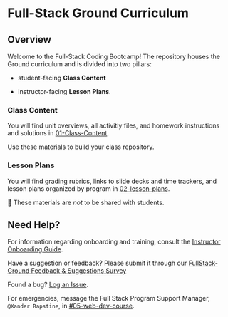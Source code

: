 # Full-Stack Ground Curriculum


## Overview

Welcome to the Full-Stack Coding Bootcamp! The repository houses the Ground curriculum and is divided into two pillars:

* student-facing **Class Content**

* instructor-facing **Lesson Plans**. 


### Class Content

You will find unit overviews, all activitiy files, and homework instructions and solutions in [01-Class-Content](01-Class-Content).

Use these materials to build your class repository.


### Lesson Plans

You will find grading rubrics, links to slide decks and time trackers, and lesson plans organized by program in [02-lesson-plans](02-lesson-plans). 

📝 These materials are _not_ to be shared with students. 


## Need Help?

For information regarding onboarding and training, consult the [Instructor Onboarding Guide](https://coding-bootcamp-instructor-onboarding-prework.readthedocs-hosted.com/en/latest/).

Have a suggestion or feedback? Please submit it through our [FullStack-Ground Feedback & Suggestions Survey](https://forms.gle/pRduJubbPK9fu22R7)

Found a bug? [Log an Issue](https://github.com/coding-boot-camp/FullStack-Ground/issues).

For emergencies, message the Full Stack Program Support Manager, `@Xander Rapstine`, in [#05-web-dev-course](https://trilogyed-instruction.slack.com/messages/C1073F9N0/).
